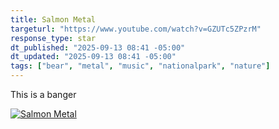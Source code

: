 ```yaml
---
title: Salmon Metal
targeturl: "https://www.youtube.com/watch?v=GZUTc5ZPzrM"
response_type: star
dt_published: "2025-09-13 08:41 -05:00"
dt_updated: "2025-09-13 08:41 -05:00"
tags: ["bear", "metal", "music", "nationalpark", "nature"]
---
```


This is a banger

[![Salmon Metal](http://img.youtube.com/vi/GZUTc5ZPzrM/0.jpg)](https://www.youtube.com/watch?v=GZUTc5ZPzrM "Salmon Metal")
